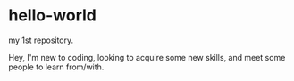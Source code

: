 # hello-world
my 1st repository.

Hey, I'm new to coding, looking to acquire some new skills, and meet some people to learn from/with.

